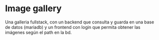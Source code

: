 # Image gallery

Una galleria fullstack, con un backend que consulta y guarda en una base de datos (mariadb) y un frontend con login que permita obtener las imágenes según el path en la bd.
